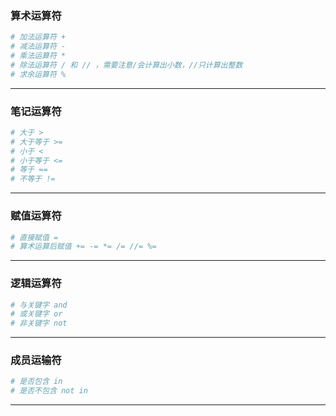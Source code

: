 ### 算术运算符
~~~python
# 加法运算符 +
# 减法运算符 -
# 乘法运算符 *
# 除法运算符 / 和 // ，需要注意/会计算出小数，//只计算出整数
# 求余运算符 % 
~~~
---

### 笔记运算符
~~~python
# 大于 >
# 大于等于 >=
# 小于 <
# 小于等于 <=
# 等于 ==
# 不等于 !=
~~~
---

### 赋值运算符
~~~python
# 直接赋值 =
# 算术运算后赋值 += -= *= /= //= %=
~~~
---

### 逻辑运算符
~~~python
# 与关键字 and
# 或关键字 or
# 非关键字 not
~~~
---

### 成员运输符
~~~python
# 是否包含 in
# 是否不包含 not in
~~~
---